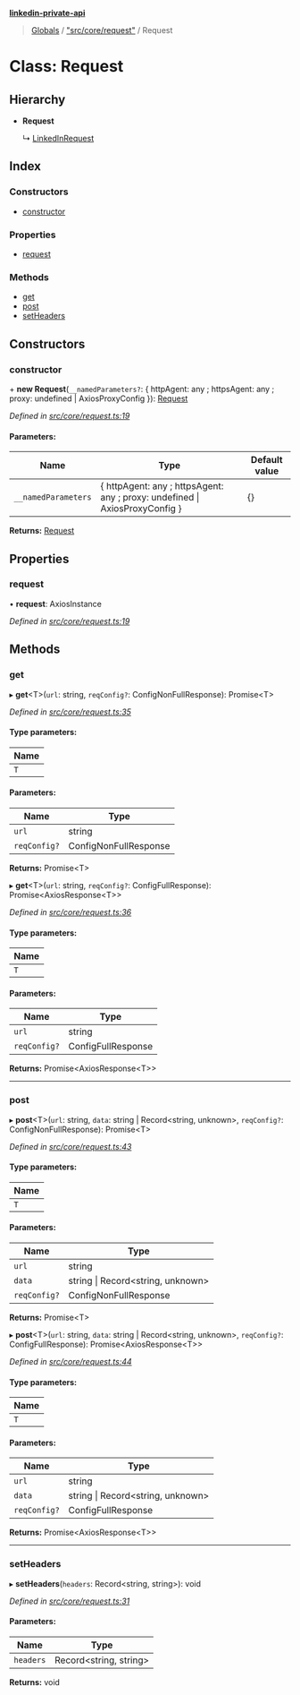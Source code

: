 **[linkedin-private-api](../README.md)**

> [Globals](../globals.md) / ["src/core/request"](../modules/_src_core_request_.md) / Request

# Class: Request

## Hierarchy

* **Request**

  ↳ [LinkedInRequest](_src_core_linkedin_request_.linkedinrequest.md)

## Index

### Constructors

* [constructor](_src_core_request_.request.md#constructor)

### Properties

* [request](_src_core_request_.request.md#request)

### Methods

* [get](_src_core_request_.request.md#get)
* [post](_src_core_request_.request.md#post)
* [setHeaders](_src_core_request_.request.md#setheaders)

## Constructors

### constructor

\+ **new Request**(`__namedParameters?`: { httpAgent: any ; httpsAgent: any ; proxy: undefined \| AxiosProxyConfig  }): [Request](_src_core_request_.request.md)

*Defined in [src/core/request.ts:19](https://github.com/eilonmore/linkedin-private-api/blob/a05191c/src/core/request.ts#L19)*

#### Parameters:

Name | Type | Default value |
------ | ------ | ------ |
`__namedParameters` | { httpAgent: any ; httpsAgent: any ; proxy: undefined \| AxiosProxyConfig  } | {} |

**Returns:** [Request](_src_core_request_.request.md)

## Properties

### request

•  **request**: AxiosInstance

*Defined in [src/core/request.ts:19](https://github.com/eilonmore/linkedin-private-api/blob/a05191c/src/core/request.ts#L19)*

## Methods

### get

▸ **get**<T\>(`url`: string, `reqConfig?`: ConfigNonFullResponse): Promise<T\>

*Defined in [src/core/request.ts:35](https://github.com/eilonmore/linkedin-private-api/blob/a05191c/src/core/request.ts#L35)*

#### Type parameters:

Name |
------ |
`T` |

#### Parameters:

Name | Type |
------ | ------ |
`url` | string |
`reqConfig?` | ConfigNonFullResponse |

**Returns:** Promise<T\>

▸ **get**<T\>(`url`: string, `reqConfig?`: ConfigFullResponse): Promise<AxiosResponse<T\>\>

*Defined in [src/core/request.ts:36](https://github.com/eilonmore/linkedin-private-api/blob/a05191c/src/core/request.ts#L36)*

#### Type parameters:

Name |
------ |
`T` |

#### Parameters:

Name | Type |
------ | ------ |
`url` | string |
`reqConfig?` | ConfigFullResponse |

**Returns:** Promise<AxiosResponse<T\>\>

___

### post

▸ **post**<T\>(`url`: string, `data`: string \| Record<string, unknown\>, `reqConfig?`: ConfigNonFullResponse): Promise<T\>

*Defined in [src/core/request.ts:43](https://github.com/eilonmore/linkedin-private-api/blob/a05191c/src/core/request.ts#L43)*

#### Type parameters:

Name |
------ |
`T` |

#### Parameters:

Name | Type |
------ | ------ |
`url` | string |
`data` | string \| Record<string, unknown\> |
`reqConfig?` | ConfigNonFullResponse |

**Returns:** Promise<T\>

▸ **post**<T\>(`url`: string, `data`: string \| Record<string, unknown\>, `reqConfig?`: ConfigFullResponse): Promise<AxiosResponse<T\>\>

*Defined in [src/core/request.ts:44](https://github.com/eilonmore/linkedin-private-api/blob/a05191c/src/core/request.ts#L44)*

#### Type parameters:

Name |
------ |
`T` |

#### Parameters:

Name | Type |
------ | ------ |
`url` | string |
`data` | string \| Record<string, unknown\> |
`reqConfig?` | ConfigFullResponse |

**Returns:** Promise<AxiosResponse<T\>\>

___

### setHeaders

▸ **setHeaders**(`headers`: Record<string, string\>): void

*Defined in [src/core/request.ts:31](https://github.com/eilonmore/linkedin-private-api/blob/a05191c/src/core/request.ts#L31)*

#### Parameters:

Name | Type |
------ | ------ |
`headers` | Record<string, string\> |

**Returns:** void
